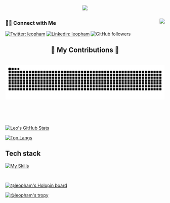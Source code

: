 <h1 align="center">
    <img src="https://readme-typing-svg.herokuapp.com/?font=Righteous&size=35&center=true&vCenter=true&width=500&height=70&duration=3000&lines=Hello!+👋;+I'm+Leo+Pham!;" />
</h1>


<img align="right" src="https://visitor-badge.laobi.icu/badge?page_id=HongThaiPham.HongThaiPham" />

<h3> 🤝🏻 Connect with Me </h3>

[![Twitter: leopham](https://img.shields.io/twitter/follow/leopham?style=for-the-badge)](https://twitter.com/leopham_it)
[![Linkedin: leopham](https://img.shields.io/badge/Linkedin-leopham-blue?style=for-the-badge&logo=Linkedin&logoColor=white)](https://www.linkedin.com/in/leo-pham-1208/)
![GitHub followers](https://img.shields.io/github/followers/hongthaipham?style=for-the-badge&logo=github)

<div align="center">
  <h2>🐍 My Contributions 🐍</h2>
  <br>
  <img alt="snake eating my contributions" src="https://raw.githubusercontent.com/HongThaiPham/HongThaiPham/output/github-contribution-grid-snake.svg" />
  
  <br/><br/><br/>
</div>

[![Leo's GitHub Stats](https://github-readme-stats.vercel.app/api?username=hongthaipham&show_icons=true&count_private=true&theme=darcula)](https://github.com/hongthaipham)

[![Top Langs](https://github-readme-stats.vercel.app/api/top-langs/?username=hongthaipham&layout=compact)](https://github.com/hongthaipham)


## Tech stack
[![My Skills](https://skillicons.dev/icons?i=aws,gcp,azure,git,docker,bash,linux,python,rust,typescript,cs,dotnet,css,html,js,jquery,react,vue,nextjs,postgres)](https://skillicons.dev)



<br>


[![@leopham's Holopin board](https://holopin.io/api/user/board?user=leopham)](https://holopin.io/@leopham)

[![@leopham's tropy](https://github-profile-trophy.vercel.app/?username=HongThaiPham)](https://github-profile-trophy.vercel.app/?username=HongThaiPham)




